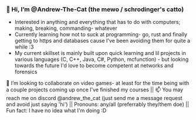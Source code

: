 ### 👋 Hi, I’m @Andrew-The-Cat (the mewo / schrodinger's catto)
- Interested in anything and everything that has to do with computers; making, breaking, commanding- whatever
- Currently learning how not to suck at programming- go, rust and finally getting to https and databases cause I've been avoiding them for quite a while :3
- My current skillset is mainly built upon quick learning and lil projects in various languages (C, C++, Java, C#, Python, mcfunction) - but looking towards the future I'd love to become competent at networks and forensics

💞️ I’m looking to collaborate on video games- at least for the time being with a couple projects coming up once I've finished my courses ||
📫 You may reach me on discord @andrew_the_cat (just send me a message request and avoid just saying 'hi') ||
Pronouns: any/all (preferrably they/them doe) ||
Fun fact: I have no idea what I'm doing :D

<!---
Andrew-The-Cat/Andrew-The-Cat is a ✨ special ✨ repository because its `README.md` (this file) appears on your GitHub profile.
You can click the Preview link to take a look at your changes.
--->

